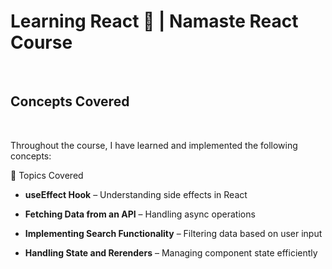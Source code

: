 # Learning React 🚀 | Namaste React Course
<br>

## Concepts Covered 
<br>

Throughout the course, I have learned and implemented the following concepts:<br>

📌 Topics Covered<br>

- **useEffect Hook** – Understanding side effects in React<br>

- **Fetching Data from an API** – Handling async operations<br>

- **Implementing Search Functionality** – Filtering data based on user input<br>

- **Handling State and Rerenders** – Managing component state efficiently<br>

